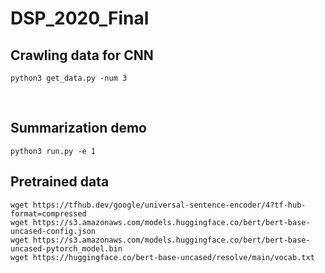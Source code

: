 # DSP_2020_Final


## Crawling data for CNN
    python3 get_data.py -num 3

<br>

## Summarization demo
    python3 run.py -e 1


## Pretrained data

    wget https://tfhub.dev/google/universal-sentence-encoder/4?tf-hub-format=compressed
    wget https://s3.amazonaws.com/models.huggingface.co/bert/bert-base-uncased-config.json
    wget https://s3.amazonaws.com/models.huggingface.co/bert/bert-base-uncased-pytorch_model.bin
    wget https://huggingface.co/bert-base-uncased/resolve/main/vocab.txt

